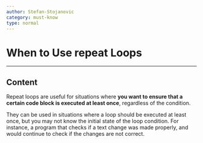 ```yaml
---
author: Stefan-Stojanovic
category: must-know
type: normal
---
```


# When to Use repeat Loops

---
## Content

Repeat loops are useful for situations where **you want to ensure that a certain code block is executed at least once**, regardless of the condition. 

They can be used in situations where a loop should be executed at least once, but you may not know the initial state of the loop condition. For instance, a program that checks if a text change was made properly, and would continue to check if the changes are not correct.
